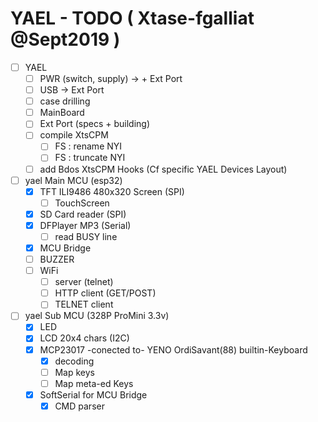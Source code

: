 # YAEL - TODO ( Xtase-fgalliat @Sept2019 )

- [ ] YAEL
  - [ ] PWR (switch, supply) -> + Ext Port
  - [ ] USB -> Ext Port
  - [ ] case drilling
  - [ ] MainBoard
  - [ ] Ext Port (specs + building)
  - [ ] compile XtsCPM
    - [ ] FS : rename NYI
    - [ ] FS : truncate NYI
  - [ ] add Bdos XtsCPM Hooks (Cf specific YAEL Devices Layout)
- [ ] yael Main MCU (esp32)
  - [x] TFT ILI9486 480x320 Screen (SPI)
    - [ ] TouchScreen
  - [x] SD Card reader (SPI)
  - [x] DFPlayer MP3 (Serial)
    - [ ] read BUSY line
  - [x] MCU Bridge
  - [ ] BUZZER
  - [ ] WiFi
    - [ ] server (telnet)
    - [ ] HTTP client (GET/POST)
    - [ ] TELNET client
- [ ] yael Sub MCU (328P ProMini 3.3v)
  - [x] LED
  - [x] LCD 20x4 chars (I2C)
  - [x] MCP23017 -conected to- YENO OrdiSavant(88) builtin-Keyboard 
    - [x] decoding
    - [ ] Map keys
    - [ ] Map meta-ed Keys
  - [x] SoftSerial for MCU Bridge
    - [x] CMD parser
